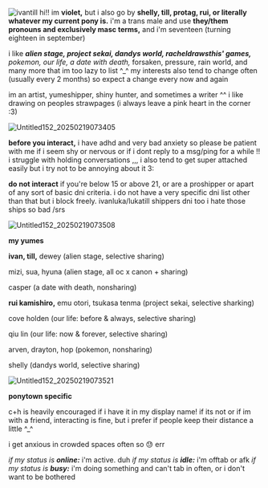 ![ivantill](https://github.com/user-attachments/assets/47851740-be3c-435d-b803-7ec57c4a0e82)
hi!! im **violet,** but i also go by **shelly, till, protag, rui, or literally whatever my current pony is.** i'm a trans male and use **they/them pronouns and exclusively masc terms,** and i'm seventeen (turning eighteen in september)

i like ***alien stage, project sekai, dandys world, racheldrawsthis' games,** pokemon, our life, a date with death,* forsaken, pressure, rain world, and many more that im too lazy to list ^_^ my interests also tend to change often (usually every 2 months) so expect a change every now and again

im an artist, yumeshipper, shiny hunter, and sometimes a writer ^^ i like drawing on peoples strawpages (i always leave a pink heart in the corner :3)

![Untitled152_20250219073405](https://github.com/user-attachments/assets/b3e23b0b-b03d-48d3-a698-ba17106aa1df)


**before you interact,** i have adhd and very bad anxiety so please be patient with me if i seem shy or nervous or if i dont reply to a msg/ping for a while !! i struggle with holding conversations ,,, i also tend to get super attached easily but i try not to be annoying about it 3:

**do not interact** if you're below 15 or above 21, or are a proshipper or apart of any sort of basic dni criteria. i do not have a very specific dni list other than that but i block freely. ivanluka/lukatill shippers dni too i hate those ships so bad /srs


![Untitled152_20250219073508](https://github.com/user-attachments/assets/1430caf3-ad5f-4823-9f4b-02a8b5148542)


**my yumes** 

**ivan, till,** dewey (alien stage, selective sharing)

mizi, sua, hyuna (alien stage, all oc x canon + sharing)

casper (a date with death, nonsharing)

**rui kamishiro,** emu otori, tsukasa tenma (project sekai, selective sharking)

cove holden (our life: before & always, selective sharing)

qiu lin (our life: now & forever, selective sharing)

arven, drayton, hop (pokemon, nonsharing)

shelly (dandys world, selective sharing)



![Untitled152_20250219073521](https://github.com/user-attachments/assets/eac72820-b8fa-43c1-ab1e-52f3695eb889)


**ponytown specific**

c+h is heavily encouraged if i have it in my display name! if its not or if im with a friend, interacting is fine, but i prefer if people keep their distance a little ^_^

i get anxious in crowded spaces often so 😓 err

*if my status is **online:*** i'm active. duh
*if my status is **idle:*** i'm offtab or afk
*if my status is **busy:*** i'm doing something and can't tab in often, or i don't want to be bothered
